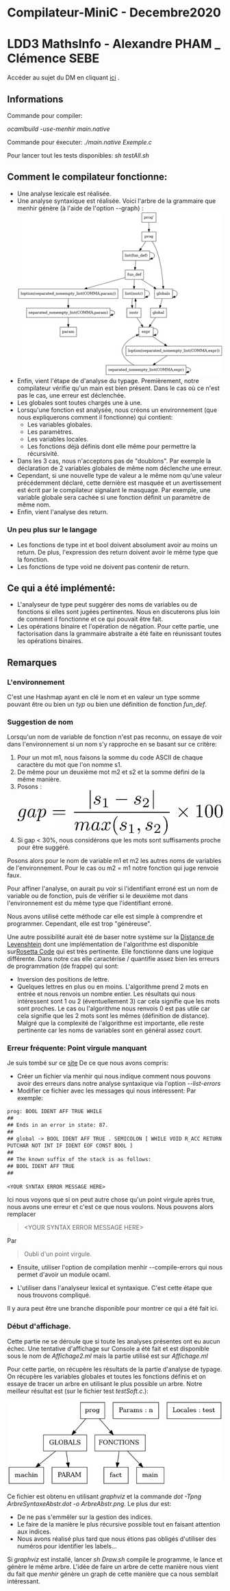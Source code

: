 # Compilateur-MiniC - Decembre2020

# LDD3 MathsInfo - Alexandre PHAM _ Clémence SEBE

Accéder au sujet du DM en cliquant [ici](https://www.lri.fr/~blsk/CompilationLDD3/dm-mnc.html) .

## Informations

Commande pour compiler:

*ocamlbuild -use-menhir main.native*

Commande pour éxecuter:
*./main.native Exemple.c*

Pour lancer tout les tests disponibles:
*sh testAll.sh*

## Comment le compilateur fonctionne:
* Une analyse lexicale est réalisée.
* Une analyse syntaxique est réalisée. Voici l'arbre de la grammaire que menhir génère (à l'aide de l'option --graph) : ![arbre](res/ArbreDuLangage.png)
* Enfin, vient l'étape de d'analyse du typage. Premièrement, notre compilateur vérifie qu'un main est bien présent. Dans le cas où ce n'est pas le cas, une erreur est déclenchée.
* Les globales sont toutes chargés une à une.
* Lorsqu'une fonction est analysée, nous créons un environnement (que nous expliquerons comment il fonctionne) qui contient:
    * Les variables globales.
    * Les paramètres.
    * Les variables locales.
    * Les fonctions déjà définis dont elle même pour permettre la récursivité.
* Dans les 3 cas, nous n'acceptons pas de "doublons".
    Par exemple la déclaration de 2 variables globales de même nom déclenche une erreur. 
* Cependant, si une nouvelle type de valeur a le même nom qu'une valeur précédemment déclaré, cette dernière est masquée et un avertissement est écrit par le compilateur signalant le masquage.
    Par exemple, une variable globale sera cachée si une fonction définit un paramètre de même nom.
* Enfin, vient l'analyse des return.

### Un peu plus sur le langage 
* Les fonctions de type int et bool doivent absolument avoir au moins un return. De plus, l'expression des return doivent avoir le même type que la fonction.
* Les fonctions de type void ne doivent pas contenir de return.

## Ce qui a été implémenté:
* L'analyseur de type peut suggérer des noms de variables ou de fonctions si elles sont jugées pertinentes. Nous en discuterons plus loin de comment il fonctionne et ce qui pouvait être fait.
* Les opérations binaire et l'opération de négation. Pour cette partie, une factorisation dans la grammaire abstraite a été faite en réunissant toutes les opérations binaires.


## Remarques

### L'environnement
C'est une Hashmap ayant en clé le nom et en valeur un type somme pouvant être ou bien un *typ* ou bien une définition de fonction *fun_def*.

### Suggestion de nom
Lorsqu'un nom de variable de fonction n'est pas reconnu, on essaye de voir dans l'environnement si un nom s'y rapproche en se basant sur ce critère:
1. Pour un mot m1, nous faisons la somme du code ASCII de chaque caractère du mot que l'on nomme s1.
2. De même pour un deuxième mot m2 et s2 et la somme défini de la même manière.
3. Posons : ![formule](res/formule.png)
4. Si gap < 30%, nous considérons que les mots sont suffisaments proche pour être suggéré.

Posons alors pour le nom de variable m1 et m2 les autres noms de variables de l'environnement. Pour le cas ou m2 = m1 notre fonction qui juge renvoie faux.

Pour affiner l'analyse, on aurait pu voir si l'identifiant erroné est un nom de variable ou de fonction, puis de  vérifier si le deuxième mot dans l'environnement est du même type que l'identifiant erroné.

Nous avons utilisé cette méthode car elle est simple à comprendre et programmer. Cependant, elle est trop "généreuse".

Une autre possibilité aurait été de baser notre système sur la [Distance de Levenshtein](https://fr.wikipedia.org/wiki/Distance_de_Levenshtein) dont une implémentation de l'algorithme est disponible sur[Rosetta Code](http://www.rosettacode.org/wiki/Rosetta_Code) qui est très pertinente. Elle fonctionne dans une logique différente. Dans notre cas elle caractérise / quantifie assez bien les erreurs de programmation (de frappe) qui sont:
* Inversion des positions de lettre.
* Quelques lettres en plus ou en moins.
L'algorithme prend 2 mots en entrée et nous renvois un nombre entier. Les résultats qui nous intéressent sont 1 ou 2 (éventuellement 3) car cela signifie que les mots sont proches. Le cas ou l'algorithme nous renvois 0 est pas utile  car cela signifie que les 2 mots sont les mêmes (définition de distance).
Malgré que la complexité de l'algorithme est importante, elle reste pertinente car les noms de variables sont en général assez court.

### Erreur fréquente: Point virgule manquant
Je suis tombé sur ce [site](https://baturin.org/blog/declarative-parse-error-reporting-with-menhir/)
De ce que nous avons compris:
* Créer un fichier via menhir qui nous indique comment nous pouvons avoir des erreurs dans notre analyse syntaxique via l'option *--list-errors*
* Modifier ce fichier avec les messages qui nous intéressent: Par exemple:

```
prog: BOOL IDENT AFF TRUE WHILE
##
## Ends in an error in state: 87.
##
## global -> BOOL IDENT AFF TRUE . SEMICOLON [ WHILE VOID R_ACC RETURN PUTCHAR NOT INT IF IDENT EOF CONST BOOL ]
##
## The known suffix of the stack is as follows:
## BOOL IDENT AFF TRUE
##

<YOUR SYNTAX ERROR MESSAGE HERE>
 ```
 
 Ici nous voyons que si on peut autre chose qu'un point virgule après true, nous avons une erreur et c'est ce que nous voulons.
 Nous pouvons alors remplacer 
 > \<YOUR SYNTAX ERROR MESSAGE HERE\>
 
 Par
 > Oubli d'un point virgule.
 
 * Ensuite, utiliser l'option de compilation menhir --compile-errors qui nous permet d'avoir un module ocaml.

 * L'utiliser dans l'analyseur lexical et syntaxique. C'est cette étape que nous trouvons compliqué.

 Il y aura peut être une branche disponible pour montrer ce qui a été fait ici.

 ### Début d'affichage.
 Cette partie ne se déroule que si toute les analyses présentes ont eu aucun échec.
Une tentative d'affichage sur Console a été fait et est disponible sous le nom de *Affichage2.ml* mais la partie utilisé est sur *Affichage.ml*

 Pour cette partie, on récupère les résultats de la partie d'analyse de typage.
 On récupère les variables globales et toutes les fonctions définis et on essaye de tracer un arbre en utilisant le plus possible un arbre. Notre meilleur résultat est (sur le fichier test *testSoft.c*.):
 
 ![ArbreAbstrait](res/ArbreAbstr.png) 


Ce fichier est obtenu en utilisant *graphviz* et la commande *dot -Tpng ArbreSyntaxeAbstr.dot -o ArbreAbstr.png*.
Le plus dur est:
* De ne pas s'emmêler sur la gestion des indices.
* Le faire de la manière le plus récursive possible tout en faisant attention aux indices.
* Nous avons réalisé plus tard  que nous étions pas obligés d'utiliser des numéros pour identifier les labels...

Si *graphviz* est installé, lancer *sh Draw.sh* compile le programme, le lance et génère le même arbre.
L'idée de faire un arbre de cette manière nous vient du fait que *menhir* génère un graph de cette manière que ca nous semblait intéressant.